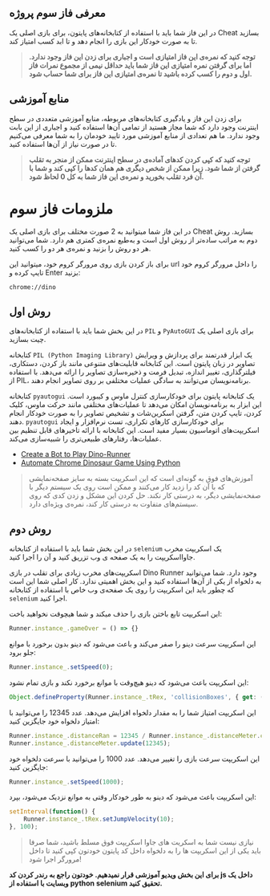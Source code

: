 ## معرفی فاز سوم پروژه
در این فاز شما باید با استفاده از کتابخانه‌های پایتون، برای بازی اصلی یک 
Cheat بسازید تا به صورت خودکار این بازی را انجام دهد و تا ابد کسب امتیاز کند.

>**توجه کنید که نمره‌ی این فاز امتیازی است و اجباری برای زدن این فاز وجود ندارد. اما برای گرفتن نمره امتیازی این فاز شما باید حداقل نیمی از مجموع نمرات فاز اول و دوم را کسب کرده باشید تا نمره‌‌ی امتیازی این فاز برای شما حساب شود.**

## منابع آموزشی
برای زدن این فاز و یادگیری کتابخانه‌های مربوطه، منابع آموزشی متعددی در سطح اینترنت وجود دارد که شما مجاز هستید از تمامی آن‌ها استفاده کنید و اجباری از این بابت وجود ندارد. ما هم تعدادی از منابع آموزشی مورد تایید خودمان را به شما معرفی می‌کنیم تا در صورت نیاز از آن‌ها استفاده کنید.

> **توجه کنید که کپی کردن کدهای آماده‌ی در سطح اینترنت ممکن از منجر به تقلب گرفتن از شما شود. زیرا ممکن از شخص دیگری هم همان کدها را کپی کند و شما با آن فرد تقلب بخورید و نمره‌ی این فاز شما به کل 0 لحاظ شود.**


# ملزومات فاز سوم
در این فاز شما میتوانید به 2 صورت مختلف برای بازی اصلی یک
Cheat
بسازید.
روش دوم به مراتب ساده‌تر از روش اول است و به‌طبع نمره‌ی کمتری هم دارد.
شما می‌توانید هر دو روش را بزنید و نمره‌ی هر دو را کسب کنید.

برای باز کردن بازی روی مرورگر کروم خود، میتوانید این url را داخل مرورگر کروم خود تایپ کرده و Enter بزنید:
```
chrome://dino
```
## روش اول

در این بخش شما باید با استفاده از کتابخانه‌‌‌های `PIL`
و `PyAutoGUI`
برای بازی اصلی یک چیت بسازید.

کتابخانه `PIL (Python Imaging Library)` یک ابزار قدرتمند برای پردازش و ویرایش تصاویر در زبان پایتون است. این کتابخانه قابلیت‌های متنوعی مانند باز کردن، دستکاری، فیلترگذاری، تغییر اندازه، تبدیل فرمت و ذخیره‌سازی تصاویر را ارائه می‌دهد. با استفاده از PIL، برنامه‌نویسان می‌توانند به سادگی عملیات مختلفی بر روی تصاویر انجام دهند.

کتابخانه `pyautogui` یک کتابخانه پایتون برای خودکارسازی کنترل ماوس و کیبورد است. این ابزار به برنامه‌نویسان امکان می‌دهد تا عملیات‌های مختلفی مانند حرکت ماوس، کلیک کردن، تایپ کردن متن، گرفتن اسکرین‌شات و تشخیص تصاویر را به صورت خودکار انجام دهند. `pyautogui` برای خودکارسازی کارهای تکراری، تست نرم‌افزار و ایجاد اسکریپت‌های اتوماسیون بسیار مفید است. این کتابخانه با ارائه تاخیرهای قابل تنظیم بین عملیات‌ها، رفتارهای طبیعی‌تری را شبیه‌سازی می‌کند.

- [Create a Bot to Play Dino-Runner](https://www.youtube.com/watch?v=ktW5QXR6ZpQ)
- [Automate Chrome Dinosaur Game Using Python](https://www.youtube.com/watch?v=UBLLtJG3lLw)

> آموزش‌های فوق به گونه‌ای است که این اسکریپت بسته به سایز صفحه‌نمایشی که با آن کد را زدید کار می‌کنند و ممکن است روی یک سیستم دیگر با صفحه‌نمایشی دیگر، به درستی کار نکند. حل کردن این مشکل و زدن کدی که روی سیستم‌های متفاوت به درستی کار کند، نمره‌‌ی ویژه‌ای دارد.

## روش دوم
در این بخش شما باید با استفاده از کتابخانه `selenium`
یک اسکریپت مخرب جاوااسکریپت را به یک صفحه ی وب تزریق کنید و آن را اجرا کنید.

اسکریپت‌های مخرب زیادی برای تقلب در بازی Dino Runner وجود دارد. شما می‌توانید به دلخواه از یکی از آن‌ها استفاده کنید و این بخش اهمیتی ندارد. کار اصلی شما این است که چطور باید این اسکریپت را روی یک صفحه‌ی وب خاص با استفاده از کتابخانه `selenium` اجرا کنید.

این اسکریپت تابع باختن بازی را حذف میکند و شما هیچوقت نخواهید باخت:
```js
Runner.instance_.gameOver = () => {}
```

این اسکریپت سرعت دینو را صفر می‌کند و باعث می‌شود که دینو بدون برخورد با موانع جلو برود:
```js
Runner.instance_.setSpeed(0);
```

این اسکریپت باعث می‌شود که دینو هیچ‌وقت با موانع برخورد نکند و بازی تمام نشود:
```js
Object.defineProperty(Runner.instance_.tRex, 'collisionBoxes', { get: () => [] });
```

این اسکریپت امتیاز شما را به مقدار دلخواه افزایش می‌دهد. عدد 12345 را می‌توانید با امتیاز دلخواه خود جایگزین کنید:
```js
Runner.instance_.distanceRan = 12345 / Runner.instance_.distanceMeter.config.COEFFICIENT;
Runner.instance_.distanceMeter.update(12345);
```

این اسکریپت سرعت بازی را تغییر می‌دهد. عدد 1000 را می‌توانید با سرعت دلخواه خود جایگزین کنید:
```js
Runner.instance_.setSpeed(1000);
```

این اسکریپت باعث می‌شود که دینو به طور خودکار وقتی به موانع نزدیک می‌شود، بپرد:
```js
setInterval(function() {
    Runner.instance_.tRex.setJumpVelocity(10);
}, 100);
```

> نیازی نیست شما به اسکریت های جاوا اسکریپت فوق مسلط باشید، شما صرفا باید یکی از این اسکریپت ها را به دلخواه داخل کد پایتون خودتون کپی کنید تا داخل مرورگر اجرا شود!

**برای این بخش ویدیو آموزشی قرار نمیدهیم. خودتون راجع به رندر کردن کد js داخل یک وبسایت با استفاده از  python selenium تحقیق کنید.**
